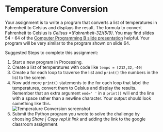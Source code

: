 Temperature Conversion
======================
Your assignment is to write a program that converts a list of temperatures in Fahrenheit to Celsius and displays the result. The formula to convert Fahrenheit to Celsius is *Celisus =(Fahrenheit-32)(5/9)*. You may find slides 54 - 64 of the [Computer Programming B slide presentation](https://docs.google.com/presentation/d/1rICcmNbnGYsB-cV_6EatPyzcOS2sId80Jh2kayUzm4Q/edit?usp=sharing) helpful. Your program will be very similar to the program shown on slide 64.

Suggested Steps to complete this assignment:
1. Start a new program in Processing. 
2. Create a list of temperatures with code like `temps = [212,32,-40]`
3. Create a for each loop to traverse the list and `print()` the numbers in the list to the screen
4. Now add more `print()` statements to the for each loop that label the temperatures, convert them to Celsius and display the results. Remember that an extra argument `end=' '` in a `print()` will end the line with a space rather than a newline character. Your output should look something like this.   
![Temperature Conversion screenshot](TemperatureConversion.png)
5. Submit the Python program you wrote to solve the challenge by choosing *Share | Copy repl.it link* and adding the link to the google classroom assignment.
